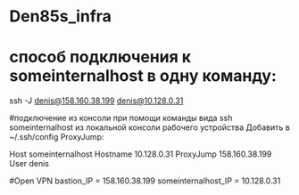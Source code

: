 # Den85s_infra


# способ подключения к someinternalhost в одну команду:
  ssh -J  denis@158.160.38.199 denis@10.128.0.31

#подключение из консоли при помощи команды вида ssh someinternalhost из локальной консоли рабочего устройства
Добавить в ~/.ssh/config ProxyJump:

Host someinternalhost
  Hostname 10.128.0.31
  ProxyJump 158.160.38.199
  User denis


#Open VPN
bastion_IP = 158.160.38.199
someinternalhost_IP = 10.128.0.31
